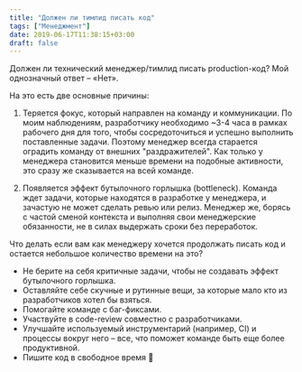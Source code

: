 ```yaml
---
title: "Должен ли тимлид писать код"
tags: ["Менеджмент"]
date: 2019-06-17T11:38:15+03:00
draft: false
---
```


Должен ли технический менеджер/тимлид писать production-код? Мой однозначный ответ – «Нет».

На это есть две основные причины:

1. Теряется фокус, который направлен на команду и коммуникации.
По моим наблюдениям, разработчику необходимо ~3-4 часа в рамках рабочего дня для того, чтобы
сосредоточиться и успешно выполнить поставленные задачи. Поэтому менеджер всегда старается оградить
команду от внешних "раздражителей". Как только у менеджера становится меньше времени на подобные
активности, это сразу же сказывается на всей команде.

2. Появляется эффект бутылочного горлышка (bottleneck).
Команда ждет задачи, которые находятся в разработке у менеджера, и зачастую не может сделать ревью или релиз.
Менеджер же, борясь с частой сменой контекста и выполняя свои менеджерские обязанности, не в силах
выдержать сроки без переработок.

Что делать если вам как менеджеру хочется продолжать писать код и остается небольшое количество времени на это?
<!--more-->
- Не берите на себя критичные задачи, чтобы не создавать эффект бутылочного горлышка.
- Оставляйте себе скучные и рутинные вещи, за которые мало кто из разработчиков хотел бы взяться.
- Помогайте команде с баг-фиксами.
- Участвуйте в code-review совместно с разработчиками.
- Улучшайте используемый инструментарий (например, CI) и процессы вокруг него – все, что поможет
команде быть еще более продуктивной.
- Пишите код в свободное время 🙂
